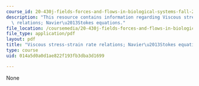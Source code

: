 ```yaml
---
course_id: 20-430j-fields-forces-and-flows-in-biological-systems-fall-2015
description: "This resource contains information regarding Viscous stress-strain rate\
  \ relations; Navier\u2013Stokes equations."
file_location: /coursemedia/20-430j-fields-forces-and-flows-in-biological-systems-fall-2015/014a5d0a0d1ae822f193fb3dba3d1699_MIT20_430JF15_Lecture16.pdf
file_type: application/pdf
layout: pdf
title: "Viscous stress-strain rate relations; Navier\u2013Stokes equations"
type: course
uid: 014a5d0a0d1ae822f193fb3dba3d1699

---
```

None